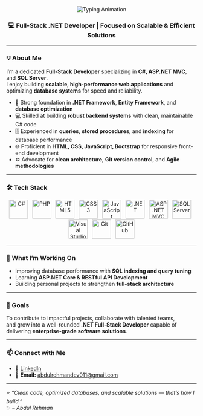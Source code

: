 
<!-- Profile Header -->
<div align="center">
  <img src="https://readme-typing-svg.demolab.com?font=Consolas&size=26&duration=4000&pause=1000&color=00BFFF&center=true&vCenter=true&width=600&lines=Hi+there,+I'm+Abdul+Rehman!;C%23+and+ASP.NET+MVC+Developer;SQL+Server+|+Database+Optimization;Building+High-Performance+Web+Apps" alt="Typing Animation" />
</div>

<h3 align="center">💻 Full-Stack .NET Developer | Focused on Scalable & Efficient Solutions</h3>

---

### 💡 About Me  
I’m a dedicated **Full-Stack Developer** specializing in **C#, ASP.NET MVC**, and **SQL Server**.  
I enjoy building **scalable, high-performance web applications** and optimizing **database systems** for speed and reliability.  

- 🧠 Strong foundation in **.NET Framework**, **Entity Framework**, and **database optimization**  
- 💻 Skilled at building **robust backend systems** with clean, maintainable C# code  
- 🗄️ Experienced in **queries**, **stored procedures**, and **indexing** for database performance  
- 🌐 Proficient in **HTML, CSS, JavaScript, Bootstrap** for responsive front-end development  
- ⚙️ Advocate for **clean architecture**, **Git version control**, and **Agile methodologies**

---

### 🛠️ Tech Stack  

<p align="center">  
  <!-- Languages -->  
  <img src="https://cdn.jsdelivr.net/gh/devicons/devicon/icons/csharp/csharp-original.svg" width="50" height="50" alt="C#" /> &nbsp;
  <img src="https://cdn.jsdelivr.net/gh/devicons/devicon/icons/php/php-original.svg" width="50" height="50" alt="PHP" /> &nbsp;
  <img src="https://cdn.jsdelivr.net/gh/devicons/devicon/icons/html5/html5-original.svg" width="50" height="50" alt="HTML5" /> &nbsp;
  <img src="https://cdn.jsdelivr.net/gh/devicons/devicon/icons/css3/css3-original.svg" width="50" height="50" alt="CSS3" /> &nbsp;
  <img src="https://cdn.jsdelivr.net/gh/devicons/devicon/icons/javascript/javascript-original.svg" width="50" height="50" alt="JavaScript" /> &nbsp;
  <img src="https://cdn.jsdelivr.net/gh/devicons/devicon/icons/dot-net/dot-net-original.svg" width="50" height="50" alt=".NET" /> &nbsp;
  <img src="https://cdn.jsdelivr.net/gh/devicons/devicon/icons/dotnetcore/dotnetcore-original.svg" width="50" height="50" alt="ASP.NET MVC" /> &nbsp;
  <img src="https://cdn.jsdelivr.net/gh/devicons/devicon/icons/microsoftsqlserver/microsoftsqlserver-plain.svg" width="50" height="50" alt="SQL Server" /> &nbsp;
  <img src="https://cdn.jsdelivr.net/gh/devicons/devicon/icons/visualstudio/visualstudio-plain.svg" width="50" height="50" alt="Visual Studio" /> &nbsp;
  <img src="https://cdn.jsdelivr.net/gh/devicons/devicon/icons/git/git-original.svg" width="50" height="50" alt="Git" /> &nbsp;
  <img src="https://cdn.jsdelivr.net/gh/devicons/devicon/icons/github/github-original.svg" width="50" height="50" alt="GitHub" />
</p>

---

### 🚀 What I’m Working On  
- Improving database performance with **SQL indexing and query tuning**  
- Learning **ASP.NET Core & RESTful API Development**  
- Building personal projects to strengthen **full-stack architecture**  

---

### 🎯 Goals  
To contribute to impactful projects, collaborate with talented teams,  
and grow into a well-rounded **.NET Full-Stack Developer** capable of delivering **enterprise-grade software solutions**.

---

### 📫 Connect with Me  
- 💼 [LinkedIn](https://www.linkedin.com/in/abdul-rehman-873ab3363/)  
- 📧 **Email:** [abdulrehmandev011@gmail.com](mailto:abdulrehmandev011@gmail.com)

---

⭐ *“Clean code, optimized databases, and scalable solutions — that’s how I build.”*  
✨ *– Abdul Rehman*
